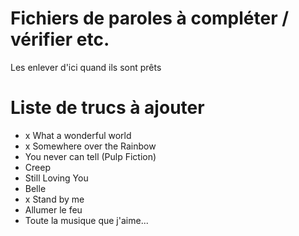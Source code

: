 # Fichiers de paroles à compléter / vérifier etc.

Les enlever d'ici quand ils sont prêts

# Liste de trucs à ajouter


- x What a wonderful world 
- x Somewhere over the Rainbow 
- You never can tell (Pulp Fiction) 
- Creep 
- Still Loving You 
- Belle 
- x Stand by me 
- Allumer le feu 
- Toute la musique que j'aime...

